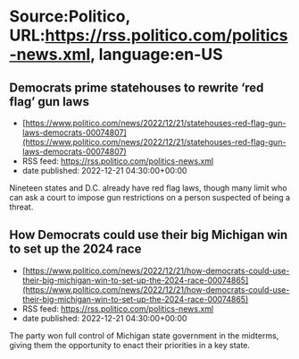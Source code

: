 # Source:Politico, URL:https://rss.politico.com/politics-news.xml, language:en-US

## Democrats prime statehouses to rewrite ‘red flag’ gun laws
 - [https://www.politico.com/news/2022/12/21/statehouses-red-flag-gun-laws-democrats-00074807](https://www.politico.com/news/2022/12/21/statehouses-red-flag-gun-laws-democrats-00074807)
 - RSS feed: https://rss.politico.com/politics-news.xml
 - date published: 2022-12-21 04:30:00+00:00

Nineteen states and D.C. already have red flag laws, though many limit who can ask a court to impose gun restrictions on a person suspected of being a threat.

## How Democrats could use their big Michigan win to set up the 2024 race
 - [https://www.politico.com/news/2022/12/21/how-democrats-could-use-their-big-michigan-win-to-set-up-the-2024-race-00074865](https://www.politico.com/news/2022/12/21/how-democrats-could-use-their-big-michigan-win-to-set-up-the-2024-race-00074865)
 - RSS feed: https://rss.politico.com/politics-news.xml
 - date published: 2022-12-21 04:30:00+00:00

The party won full control of Michigan state government in the midterms, giving them the opportunity to enact their priorities in a key state.

